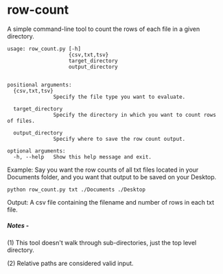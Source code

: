 # row-count
A simple command-line tool to count the rows of each file in a given directory. 


```
usage: row_count.py [-h]
                    {csv,txt,tsv}
                    target_directory
                    output_directory


positional arguments:
  {csv,txt,tsv}
               Specify the file type you want to evaluate.
               
  target_directory
               Specify the directory in which you want to count rows of files.
               
  output_directory
               Specify where to save the row count output.

optional arguments:
  -h, --help   Show this help message and exit.
```



Example: Say you want the row counts of all txt files located in your Documents folder, and you want that output to be saved on your Desktop.

```
python row_count.py txt ./Documents ./Desktop 
```

Output: A csv file containing the filename and number of rows in each txt file.





##### Notes - 
(1) This tool doesn't walk through sub-directories, just the top level directory.

(2) Relative paths are considered valid input.
